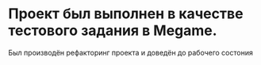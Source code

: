 # Проект был выполнен в качестве тестового задания в Megame.
Был производён рефакторинг проекта и доведён до рабочего состония
